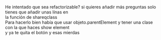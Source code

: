 He intentado que sea refactorizable? si quieres añadir más preguntas solo tienes que añadir unas línas en</br>
la función de shareqclass</br>
Para hacerlo bien había que usar objeto.parentElement y tener una clase con la que haces show element</br>
y ya te quita el botón y esas mierdas